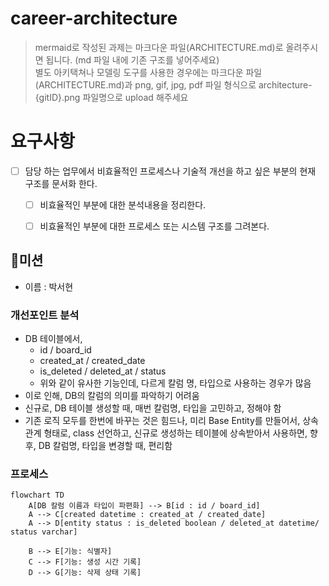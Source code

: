 # career-architecture
> mermaid로 작성된 과제는 마크다운 파일(ARCHITECTURE.md)로 올려주시면 됩니다. (md 파일 내에 기존 구조를 넣어주세요)<br>
> 별도 아키택쳐나 모델링 도구를 사용한 경우에는 마크다운 파일(ARCHITECTURE.md)과 png, gif, jpg, pdf 파일 형식으로 architecture-{gitID}.png 파일명으로 upload 해주세요
# 요구사항
- [ ] 담당 하는 업무에서 비효율적인 프로세스나 기술적 개선을 하고 싶은 부분의 현재 구조를 문서화 한다.
    - [ ] 비효율적인 부분에 대한 분석내용을 정리한다.
    - [ ] 비효율적인 부분에 대한 프로세스 또는 시스템 구조를 그려본다.


## 🚀미션

- 이름 : 박서현

### 개선포인트 분석

- DB 테이블에서,
    - id / board_id
    - created_at / created_date
    - is_deleted / deleted_at / status
    - 위와 같이 유사한 기능인데, 다르게 칼럼 명, 타입으로 사용하는 경우가 많음
- 이로 인해, DB의 칼럼의 의미를 파악하기 어려움
- 신규로, DB 테이블 생성할 때, 매번 칼럼명, 타입을 고민하고, 정해야 함
- 기존 로직 모두를 한번에 바꾸는 것은 힘드나, 미리 Base Entity를 만들어서, 상속관계 형태로, class 선언하고, 신규로 생성하는 테이블에 상속받아서 사용하면, 향후, DB 칼럼명, 타입을 변경할 때, 편리함

### 프로세스
```mermaid
flowchart TD
    A[DB 칼럼 이름과 타입이 파편화] --> B[id : id / board_id]
    A --> C[created datetime : created_at / created_date]
    A --> D[entity status : is_deleted boolean / deleted_at datetime/ status varchar]

    B --> E[기능: 식별자]
    C --> F[기능: 생성 시간 기록]
    D --> G[기능: 삭제 상태 기록]
```
